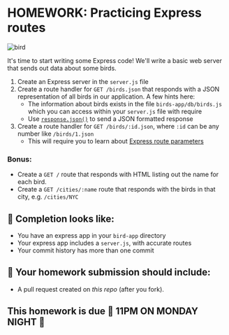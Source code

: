 # HOMEWORK: Practicing Express routes

![bird](./assets/reps.jpg)

It's time to start writing some Express code! We'll write a basic web server that sends out data about some birds.

1. Create an Express server in the `server.js` file
1. Create a route handler for `GET /birds.json` that responds with a JSON representation of all birds in our application. A few hints here:
   - The information about birds exists in the file `birds-app/db/birds.js` which you can access within your `server.js` file with require
   - Use [`response.json()`](https://expressjs.com/en/4x/api.html#res.json) to send a JSON formatted response
1. Create a route handler for `GET /birds/:id.json`, where `:id` can be any number like `/birds/1.json`
   - This will require you to learn about [Express route parameters](https://expressjs.com/en/guide/routing.html#route-parameters)

### Bonus:
- Create a `GET /` route that responds with HTML listing out the name for each bird.
- Create a `GET /cities/:name` route that responds with the birds in that city, e.g. `/cities/NYC`

## 🚀 Completion looks like:

- You have an express app in your `bird-app` directory
- Your express app includes a `server.js`, with accurate routes
- Your commit history has more than one commit


## 🚀 Your homework submission should include:

- A pull request created on _this repo_ (after you fork).

## This homework is due 🚨 11PM ON MONDAY NIGHT 🚨
